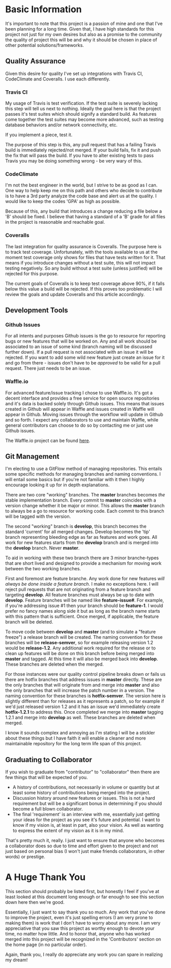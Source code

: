 # Basic Information

It's important to note that this project is a passion of mine and one that I've
been planning for a long time. Given that, I have high standards for this
project not just for my own desires but also as a promise to the community the
quality of project this will be and why it should be chosen in place of other
potential solutions/frameworks.

## Quality Assurance

Given this desire for quality I've set up integrations with Travis CI,
CodeClimate and Coveralls. I use each differently.

### Travis CI

My usage of Travis is test verification. If the test suite is severely lacking
this step will tell us next to nothing. Ideally the goal here is that the project
passes it's test suites which should signify a standard build. As features
come together the test suites may become more advanced, such as testing database
behaviors and/or network connectivity, etc.

If you implement a piece, test it.

The purpose of this step is this, any pull request that has a failing Travis
build is immediately rejected/not merged. If your build fails, fix it and push
the fix that will pass the build. If you have to alter existing tests to pass
Travis you may be doing something wrong - be very wary of this.

### CodeClimate

I'm not the best engineer in the world, but I strive to be as good as I can.
One way to help keep me on this path and others who decide to contribute is to
have a 3rd party analyze the code base and alert us at the quality. I would
like to keep the codes 'GPA' as high as possible.

Because of this, any build that introduces a change reducing a file below a 'B'
should be fixed. I believe that having a standard of a 'B' grade for all files
in the project is reasonable and reachable goal.

### Coveralls

The last integration for quality assurance is Coveralls. The purpose here is to
track test coverage. Unfortunately, with the tools available to us at the moment
test coverage only shows for files that have tests written for it. That means
if you introduce changes without a test suite, this will not impact testing
negatively. So any build without a test suite (unless justified) will be
rejected for this purpose.

The current goals of Coveralls is to keep test coverage above 90%, if it falls
below this value a build will be rejected. If this proves too problematic I will
review the goals and update Coveralls and this article accordingly.

## Development Tools

### Github Issues

For all intents and purposes Github issues is the go to resource for reporting
bugs or new features that will be worked on. Any and all work should be associated
to an issue of some kind (branch naming will be discussed further down). If a
pull request is not associated with an issue it will be rejected. If you want
to add some wild new feature just create an issue for it and go from there -
issues don't have to be _approved_ to be valid for a pull request. There just
needs to be an issue.

### Waffle.io

For advanced feature/issue tracking I chose to use Waffle.io. It's got a decent
interface and provides a free service for open source repositories and it's data
is backed solely through Github issues. This means that issues created in Github
will appear in Waffle and issues created in Waffle will appear in Github.
Moving issues through the workflow will update in Github and so forth. I expect
any collaborators to use and maintain Waffle, while general contributors can
choose to do so by contacting me or just use Github issues.

The Waffle.io project can be found [here](https://waffle.io/bbuck/dragon-mud).

## Git Management

I'm electing to use a GitFlow method of managing repositories. This entails some
specific methods for managing branches and naming conventions. I will entail
some basics but if you're not familiar with it then I highly encourage looking
it up for in depth explanations.

There are two core "working" branches. The **master** branches becomes _the_ stable
implementation branch. Every commit to **master** coincides with a version change
whether it be major or minor. This allows the **master** branch to always be a go to
resource for working code. Each commit to this branch will be tagged with the
version.

The second "working" branch is **develop**, this branch becomes the standard
'current' for all merged changes. Develop becomes the 'tip' branch representing
bleeding edge as far as features and work goes. All work for new features starts
from the **develop** branch and is merged into the **develop** branch. Never **master**.

To aid in working with these two branch there are 3 minor branche-types that
are short lived and designed to provide a mechanism for moving work between
the two working branches.

First and foremost are feature branche. Any work done for new features _will
always be done inside a feature branch_. I make no exceptions here. I will reject
pull requests that are not originating from a feature branch and targeting
**develop**. All feature branches must always be up to date with **develop**. Feature
branches will be named like **feature-issue#**. For example, if you're addressing
issue #1 then your branch should be **feature-1**. I would prefer no fancy names
along side it but as long as the branch name starts with this pattern that is
sufficient. Once merged, if applicable, the feature branch will be deleted.

To move code between **develop** and **master** (and to simulate a "feature freeze")
a release branch will be created. The naming convention for these branches will
be **release-semver**, so for example releasing version 1.2 would be **release-1.2**.
Any additional work required for the release or to clean up features will be done
on this branch before being merged into **master** and tagged. At this time it will
also be merged back into **develop**. These branches are deleted when the merged.

For those instances were our quality control pipeline breaks down or fails us
there are hotfix branches that address issues in **master** directly. These are
the only branches that will originate from and merge into **master** and also the
only branches that will increase the patch number in a version. The naming
convention for these branches is **hotfix-semver**. The version here is slightly
different than for releases as it represents a patch, so for example if we'd
just released version 1.2 and it has an issue we'd immediately create **hotfix-1.2.1**
to address this. Once completed we merge into **master** tagging 1.2.1 and merge
into **develop** as well. These branches are deleted when merged.

I know it sounds complex and annoying as I'm stating I will be a stickler about
these things but I have faith it will enable a cleaner and more maintainable
repository for the long term life span of this project.

## Graduating to Collaborator

If you wish to graduate from "contributor" to "collaborator" then there are few
things that will be expected of you.

 * A history of contributions, not necessarily in volume or quantity but at least
   some history of contributions being merged into the project.
 * Discussion history around new features or issues. This is not a hard requirement
   but will be a significant bonus in determining if you should become a full
   blown collaborator.
 * The final 'requirement' is an interview with me, essentially just getting your
   ideas for the project as you see it's future and potential. I want to know if
   my vision is, at least in part, also your vision. As well as wanting to
   express the extent of my vision as it is in my mind.

That's pretty much it, really. I just want to ensure that anyone who becomes a
collaborator does so due to time and effort given to the project and not just
based on personal bias (I won't just make friends collaborators, in other words)
or prestige.

# A Huge Thank You

This section should probably be listed first, but honestly I feel if you've
at least looked at this document long enough or far enough to see this section
down here then we're good.

Essentially, I just want to say thank you so much. Any work that you've done
to improve the project, even it's just spelling errors (I am very prone to
making them) is work that I don't have to worry about any more. I am very
appreciative that you saw this project as worthy enough to devote your time,
no matter how little. And to honor that, anyone who has worked merged
into this project will be recognized in the 'Contributors' section on the
home page (in no particular order).

Again, thank you, I really do appreciate any work you can spare in realizing
my dream!
